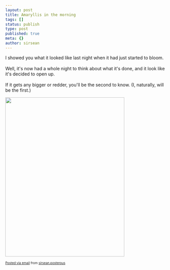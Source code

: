 ```yaml
---
layout: post
title: Amaryllis in the morning
tags: []
status: publish
type: post
published: true
meta: {}
author: sirsean
---
```

I showed you what it looked like last night when it had just started to bloom. <br />&nbsp;<br />Well, it's now had a whole night to think about what it's done, and it look like it's decided to open up. <br />&nbsp;<br />If it gets any bigger or redder, you'll be the second to know. (I, naturally, will be the first.)<p><p><a href='http://posterous.com/getfile/files.posterous.com/sirsean/8DGa6U2QgvLvlGRp3R8GPuQc159MVVMlqEXUcnfidzkhyP3ofhsITculeksa/photo.jpg'><img src="http://posterous.com/getfile/files.posterous.com/sirsean/oAxoTSq5OCOXuYiLZPW2j4QHplFadOQbApKqGVJ2RZRH4Z8ADhTsHBbfZwVb/photo.jpg.scaled.500.jpg" width="375" height="500"/></a></p> </p><p style="font-size: 10px;">  <a href="http://posterous.com">Posted via email</a>   from <a href="http://sirsean.posterous.com/amaryllis-in-the-morning">sirsean.posterous</a>  </p>
